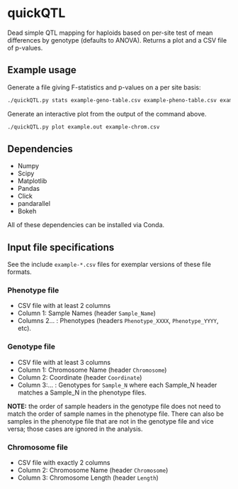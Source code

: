 # quickQTL

Dead simple QTL mapping for haploids based on per-site test of mean differences by genotype (defaults to ANOVA). Returns a plot and a CSV file of p-values.

## Example usage

Generate a file giving F-statistics and p-values on a per site basis:

```bash
./quickQTL.py stats example-geno-table.csv example-pheno-table.csv example.out
```

Generate an interactive plot from the output of the command above.

```bash
./quickQTL.py plot example.out example-chrom.csv
```



## Dependencies

- Numpy
- Scipy
- Matplotlib
- Pandas
- Click
- pandarallel
- Bokeh

All of these dependencies can be installed via Conda.


## Input file specifications

See the include `example-*.csv` files for exemplar versions of these file formats. 

### Phenotype file

- CSV file with at least 2 columns
- Column 1: Sample Names (header `Sample_Name`)
- Columns 2... : Phenotypes (headers `Phenotype_XXXX`, `Phenotype_YYYY`, etc).

### Genotype file

- CSV file with at least 3 columns
- Column 1: Chromosome Name (header `Chromosome`)
- Column 2: Coordinate (header `Coordinate`)
- Column 3:... : Genotypes for `Sample_N` where each Sample_N header matches a Sample_N in the phenotype files. 

**NOTE:** the order of sample headers in the genotype file does not need to match the order of sample names in the phenotype file.  There can also be samples in the phenotype file that are not in the genotype file and vice versa; those cases are ignored in the analysis.

### Chromosome file
- CSV file with exactly 2 columns
- Column 2: Chromosome Name (header `Chromosome`)
- Column 3: Chromosome Length (header `Length`)

